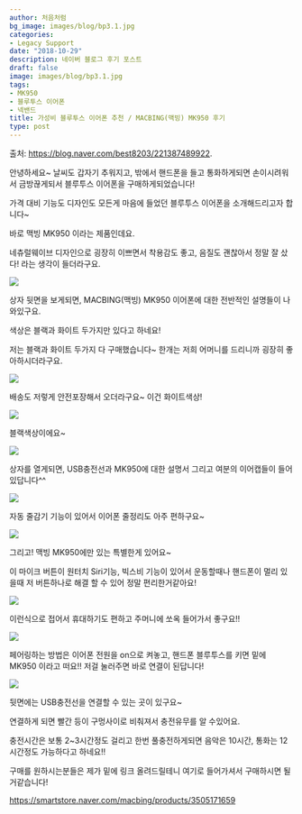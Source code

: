 ```yaml
---
author: 처음처럼
bg_image: images/blog/bp3.1.jpg
categories:
- Legacy Support
date: "2018-10-29"
description: 네이버 블로그 후기 포스트
draft: false
image: images/blog/bp3.1.jpg
tags:
- MK950
- 블루투스 이어폰
- 넥밴드
title: 가성비 블루투스 이어폰 추천 / MACBING(맥빙) MK950 후기
type: post
---
```


출처: https://blog.naver.com/best8203/221387489922. 

안녕하세요~ 날씨도 갑자기 추워지고, 밖에서 핸드폰을 들고 통화하게되면 손이시려워서 금방끊게되서 블루투스 이어폰을 구매하게되었습니다!

가격 대비 기능도 디자인도 모든게 마음에 들었던 블루투스 이어폰을 소개해드리고자 합니다~

바로 맥빙 MK950 이라는 제품인데요.

네츄럴웨이브 디자인으로 굉장히 이쁘면서 착용감도 좋고, 음질도 괜찮아서 정말 잘 샀다! 라는 생각이 들더라구요.


![](/images/blog/bp3.2.jpg)

상자 뒷면을 보게되면, MACBING(맥빙) MK950 이어폰에 대한 전반적인 설명들이 나와있구요.

색상은 블랙과 화이트 두가지만 있다고 하네요!

저는 블랙과 화이트 두가지 다 구매했습니다~ 한개는 저희 어머니를 드리니까 굉장히 좋아하시더라구요.


![](/images/blog/bp3.3.jpg)

배송도 저렇게 안전포장해서 오더라구요~ 이건 화이트색상!

![](/images/blog/bp3.4.jpg)

블랙색상이에요~

![](/images/blog/bp3.5.jpg)

상자를 열게되면, USB충전선과 MK950에 대한 설명서 그리고 여분의 이어캡들이 들어있답니다^^

![](/images/blog/bp3.6.jpg)

자동 줄감기 기능이 있어서 이어폰 줄정리도 아주 편하구요~

![](/images/blog/bp3.7.jpg)

그리고! 맥빙 MK950에만 있는 특별한게 있어요~

이 마이크 버튼이 원터치 Siri기능, 빅스비 기능이 있어서
운동할때나 핸드폰이 멀리 있을때 저 버튼하나로 해결 할 수 있어 정말 편리한거같아요!

![](/images/blog/bp3.8.jpg)

이런식으로 접어서 휴대하기도 편하고 주머니에 쏘옥 들어가서 좋구요!!

![](/images/blog/bp3.9.jpg)

페어링하는 방법은 이어폰 전원을 on으로 켜놓고, 핸드폰 블루투스를 키면 밑에 MK950 이라고 떠요!!
저걸 눌러주면 바로 연결이 된답니다!

![](/images/blog/bp3.10.jpg)

뒷면에는 USB충전선을 연결할 수 있는 곳이 있구요~

연결하게 되면 빨간 등이 구멍사이로 비춰져서 충전유무를 알 수있어요.

충전시간은 보통 2~3시간정도 걸리고 한번 풀충전하게되면 음악은 10시간, 통화는 12시간정도 가능하다고 하네요!!

구매를 원하시는분들은 제가 밑에 링크 올려드릴테니 여기로 들어가셔서 구매하시면 될거같습니다!

https://smartstore.naver.com/macbing/products/3505171659
